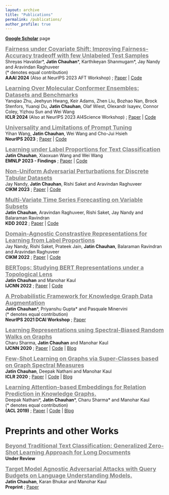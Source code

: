 ```yaml
---
layout: archive
title: "Publications"
permalink: /publications/
author_profile: true
---
```


<!-- # Conference Publications -->

**[Google Scholar](https://scholar.google.com/citations?user=bTn5uuQAAAAJ)** page


<span style="color:gray"><b><u><font size=4> Fairness under Covariate Shift: Improving Fairness-Accuracy tradeoff with few Unlabeled Test Samples </font></u></b></span> \
Shreyas Havaldar\*, **Jatin Chauhan**\*, Karthikeyan Shanmugam\*, Jay Nandy and Aravindan Raghuveer \
(* denotes equal contribution) \
**AAAI 2024** (Also at NeurIPS 2023 AFT Workshop) ; [Paper](https://arxiv.org/pdf/2310.07535.pdf) | [Code]()

<span style="color:gray"><b><u><font size=4> Learning Over Molecular Conformer Ensembles: Datasets and Benchmarks </font></u></b></span> \
Yanqiao Zhu, Jeehyun Hwang, Keir Adams, Zhen Liu, Bozhao Nan, Brock Stenfors, Yuanqi Du, **Jatin Chauhan**, Olaf Wiest, Olexandr Isayev, Connor Coley, Yizhou Sun and Wei Wang \
**ICLR 2024** (Also at NeurIPS 2023 AI4Science Workshop) ; [Paper](https://sxkdz.github.io/files/publications/ICLR/MARCEL/MARCEL.pdf) | [Code](https://github.com/SXKDZ/MARCEL)

<span style="color:gray"><b><u><font size=4> Universality and Limitations of Prompt Tuning </font></u></b></span> \
Yihan Wang, **Jatin Chauhan**, Wei Wang and Cho-Jui Hsieh \
**NeurIPS 2023** ; [Paper](https://browse.arxiv.org/pdf/2305.18787.pdf) | [Code]()

<span style="color:gray"><b><u><font size=4> Learning under Label Proportions for Text Classification </font></u></b></span> \
**Jatin Chauhan**, Xiaoxuan Wang and Wei Wang \
**EMNLP 2023 - Findings** ; [Paper]() | [Code]()

<span style="color:gray"><b><u><font size=4> Non-Uniform Adversarial Perturbations for Discrete Tabular Datasets </font></u></b></span> \
Jay Nandy, **Jatin Chauhan**, Rishi Saket and Aravindan Raghuveer \
**CIKM 2023** ; [Paper]() | [Code]()

<span style="color:gray"><b><u><font size=4> Multi-Variate Time Series Forecasting on Variable Subsets </font></u></b></span> \
**Jatin Chauhan**, Aravindan Raghuveer, Rishi Saket, Jay Nandy and Balaraman Ravindran \
**KDD 2022** ; [Paper](https://arxiv.org/pdf/2206.12626.pdf) | [Code](https://github.com/google/vsf-time-series)

<span style="color:gray"><b><u><font size=4> Domain-Agnostic Constrastive Representations for Learning from Label Proportions </font></u></b></span> \
Jay Nandy, Rishi Saket, Prateek Jain, **Jatin Chauhan**, Balaraman Ravindran and Aravindan Raghuveer \
**CIKM 2022** ; [Paper](https://dl.acm.org/doi/10.1145/3511808.3557293) | [Code]()

<span style="color:gray"><b><u><font size=4> BERTops: Studying BERT Representations under a Topological Lens </font></u></b></span> \
**Jatin Chauhan** and Manohar Kaul \
**IJCNN 2022** ; [Paper](https://arxiv.org/abs/2205.00953) | [Code](https://github.com/chauhanjatin10/BERTops)

<!-- ## 2021 -->
<span style="color:gray"><b><u><font size=4> A Probabilistic Framework for Knowledge Graph Data Augmentation </font></u></b></span> \
**Jatin Chauhan**\*, Priyanshu Gupta\* and Pasquale Minervini \
(* denotes equal contribution) \
**NeurIPS 2021 DCAI Workshop** ; [Paper](https://arxiv.org/pdf/2110.13205.pdf)



<!-- ## 2020 -->
<span style="color:gray"><b><u><font size=4> Learning Representations using Spectral-Biased Random Walks on
Graphs </font></u></b></span> \
Charu Sharma, **Jatin Chauhan** and Manohar Kaul \
**IJCNN 2020** ; [Paper](https://arxiv.org/pdf/2005.09752.pdf) | [Code](https://github.com/charusharma1991/LinkPred) | [Blog](https://medium.com/swlh/spectral-biased-random-walks-on-graphs-9fd771e384ae)
<!-- Conference: *International Joint Conference on Neural Networks **(IJCNN)** 2020 , Glasgow, UK* \ -->


<!-- <hr size=1> -->

<span style="color:gray"><b><u><font size=4> Few-Shot Learning on Graphs via Super-Classes based on Graph Spectral Measures </font></u></b></span> \
**Jatin Chauhan**, Deepak Nathani and Manohar Kaul \
**ICLR 2020** ; [Paper](https://www.openreview.net/forum?id=Bkeeca4Kvr) | [Code](https://github.com/chauhanjatin10/GraphsFewShot) | [Blog](https://medium.com/@cs17btech11019/few-shot-learning-on-graphs-f6312a9e9de5)
<!-- Conference: *International Conference on Learning Representations **(ICLR)** 2020, Addis Ababa, Ethiopia* \ -->


<!-- <hr width=1/> -->

<!-- ## 2019 -->
<span style="color:gray"><b><u><font size=4> Learning Attention-based Embeddings for Relation Prediction in
Knowledge Graphs. </font></u></b></span> \
Deepak Nathani\*, **Jatin Chauhan**\*, Charu Sharma\* and Manohar Kaul \
(* denotes equal contribution) \
**(ACL 2019)** ; [Paper](https://www.aclweb.org/anthology/P19-1466.pdf) | [Code](https://www.aclweb.org/anthology/P19-1466.pdf) | [Blog](https://deepakn97.github.io/blog/2019/Knowledge-Base-Relation-Prediction/)
<!-- Conference: *Association for Computational Linguistics **(ACL)** 2019, Florence, Italy* \ -->


<!-- <hr size=5 /> -->


# Preprints and other Works

<span style="color:gray"><b><u><font size=4> Beyond Traditional Text Classification: Generalized Zero-Shot Learning Approach
for Long Documents </font></u></b></span> \
**Under Review**
<!-- **Jatin Chauhan** \
**Preprint** ; [Paper]() -->


<span style="color:gray"><b><u><font size=4> Target Model Agnostic Adversarial Attacks with Query Budgets on Language Understanding Models. </font></u></b></span> \
**Jatin Chauhan**, Karan Bhukar and Manohar Kaul \
**Preprint** ; [Paper](https://arxiv.org/pdf/2106.07047.pdf)
